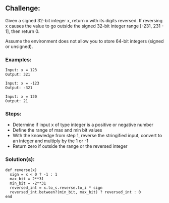 ## Challenge:

Given a signed 32-bit integer x, return x with its digits reversed. If reversing x causes the value to go outside the signed 32-bit integer range [-231, 231 - 1], then return 0.

Assume the environment does not allow you to store 64-bit integers (signed or unsigned).

 

### Examples:

```
Input: x = 123
Output: 321

Input: x = -123
Output: -321

Input: x = 120
Output: 21
```

### Steps:
- Determine if input x of type integer is a positive or negative number
- Define the range of max and min bit values
- With the knowledge from step 1, reverse the stringified input, convert to an integer and multiply by the 1 or -1
- Return zero if outside the range or the reversed integer

### Solution(s):
```
def reverse(x)
  sign = x < 0 ? -1 : 1
  max_bit = 2**31
  min_bit = -2**31
  reversed_int = x.to_s.reverse.to_i * sign
  reversed_int.between?(min_bit, max_bit) ? reversed_int : 0
end

```